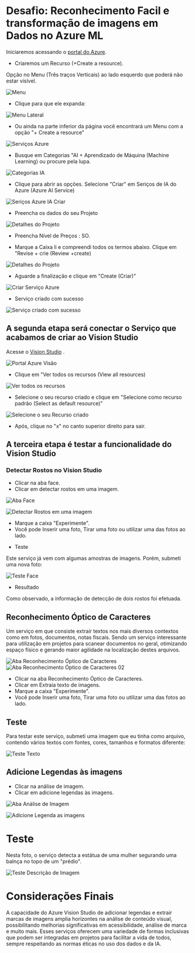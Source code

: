 # Desafio: Reconhecimento Facil e transformação de imagens em Dados no Azure ML

Iniciaremos acessando o [portal do Azure](https://www.portal.azure.com).

- Criaremos um Recurso (+Create a resource).

 Opção no Menu (Três traços Verticais) ao lado esquerdo que poderá não estar visível.

![Menu](./Outputs/Microsoft-Menu.png)

- Clique para que ele expanda:

![Menu Lateral](./Outputs/Menu-Lateral.png)


- Ou ainda na parte inferior da página você encontrará um Menu com a opção "+ Create a resource"

![Serviços Azure](./Outputs/criarRecurso.png)

- Busque em Categorias "AI + Aprendizado de Máquina (Machine Learning) ou procure pela lupa.

![Categorias IA](./Outputs/IAMachineLearning.png)

- Clique para abrir as opções. Selecione "Criar" em Seriços de IA do Azure (Azure AI Service)

![Seriços Azure IA Criar](./Outputs/ServicosIA.png)

- Preencha os dados do seu Projeto

![Detalhes do Projeto](./Outputs/descreverServico01.png)

- Preencha Nível de Preços : SO.

- Marque a Caixa li e compreendi todos os termos abaixo.
Clique em "Revise + crie (Review +create)

![Detalhes do Projeto](./Outputs/descreverServico02.png)

- Aguarde a finalização e clique em "Create (Criar)"

![Criar Serviço Azure](./Outputs/criacaoServiço.png)

- Serviço criado com sucesso

![Serviço criado com sucesso](./Outputs/implementacaoConcluida.png)


## A segunda etapa será conectar o Serviço que acabamos de criar ao Vision Studio

Acesse o [Vision Studio](https://portal.vision.cognitive.azure.com/?azure-portal=true) .

![Portal Azure Visão](./SegundaEtapa/AzureVision.png)

- Clique em "Ver todos os recursos (View all resources)

![Ver todos os recursos](./SegundaEtapa/AzureVision02.png)

- Selecione o seu recurso criado e clique em "Selecione como recurso padrão (Select as default resource)"

![Selecione o seu Recurso criado](./SegundaEtapa/DefaultRecourse.png)

- Após, clique no "x" no canto superior direito para sair.


## A terceira etapa é testar a funcionalidade do Vision Studio

### Detectar Rostos no Vision Studio

- Clicar na aba face.
- Clicar em detectar rostos em uma imagem.


![Aba Face](./TerceiraEtapa/VisionFace.png)

![Detectar Rostos em uma imagem](./TerceiraEtapa/Face01.png)

- Marque a caixa "Experimente".
- Você pode Inserir uma foto, Tirar uma foto ou utilizar uma das fotos ao lado.

* Teste

Este serviço já vem com algumas amostras de imagens. Porém, submeti uma nova foto:

![Teste Face](./TerceiraEtapa/Face02.png)


* Resultado

Como observado, a informação de detecção de dois rostos foi efetuada.

## Reconhecimento Óptico de Caracteres

Um serviço em que consiste extrair textos nos mais diversos contextos como em fotos, documentos, notas fiscais. Sendo um serviço interessante para utilização em projetos para scanear documentos no geral, otimizando espaço físico e gerando maior agilidade na localização destes arquivos.

![Aba Reconhecimento Óptico de Caracteres](./TerceiraEtapa/VisionCharacterRecognition.png)
![Aba Reconhecimento Óptico de Caracteres 02](./TerceiraEtapa/OpticalCharacter01.png)

- Clicar na aba Reconhecimento Óptico de Caracteres.
- Clicar em Extraia texto de imagens.
- Marque a caixa "Experimente".
- Você pode Inserir uma foto, Tirar uma foto ou utilizar uma das fotos ao lado.

## Teste

Para testar este serviço, submeti uma imagem que eu tinha como arquivo, contendo vários textos com fontes, cores, tamanhos e formatos diferente:


![Teste Texto](./TerceiraEtapa/OpticalCharacter02.jpeg)


## Adicione Legendas às imagens

- Clicar na análise de imagem.
- Clicar em adicione legendas às imagens.

![Aba Análise de Imagem](./TerceiraEtapa/VisionImagemAnalysis.png)

![Adicione Legenda as imagens](./TerceiraEtapa/ImagemAnalysis01.png)

# Teste

Nesta foto, o serviço detecta a estátua de uma mulher segurando uma balnça no topo de um "prédio".

![Teste Descrição de Imagem](./TerceiraEtapa/ImagemAnalysis02.jpeg)

# Considerações Finais

A capacidade do Azure Vision Studio de adicionar legendas e extrair marcas de imagens amplia horizontes na análise de conteúdo visual, possibilitando melhorias significativas em acessibilidade, análise de marca e muito mais. Esses serviços oferecem uma variedade de formas inclusivas que podem ser integradas em projetos para facilitar a vida de todos, sempre respeitando as normas éticas no uso dos dados e da IA.






